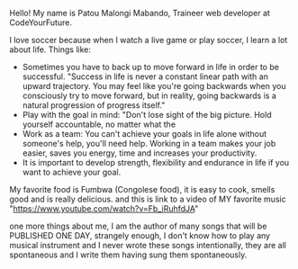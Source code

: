 Hello!
My name is Patou Malongi Mabando, Traineer web developer at CodeYourFuture.

I love soccer because when I watch a live game or play soccer, I learn a lot about life. 
Things like: 
- Sometimes you have to back up to move forward in life in order to be successful.
  "Success in life is never a constant linear path with an upward trajectory. You may feel like you're going backwards when you consciously try to move forward, but in reality, going backwards is a natural progression of progress itself."
- Play with the goal in mind:
  "Don't lose sight of the big picture. Hold yourself accountable, no matter what the 
- Work as a team:
  You can't achieve your goals in life alone without someone's help, you'll need help. Working in a team makes your job easier, saves you energy, time and increases your productivity.
- It is important to develop strength, flexibility and endurance in life if you want to achieve your goal.

My favorite food is Fumbwa (Congolese food), it is easy to cook, smells good and is really delicious.
and this is link to a video of MY favorite music
"https://www.youtube.com/watch?v=Fb_iRuhfdJA"

one more things about me, I am the author of many songs that will be PUBLISHED ONE DAY, strangely enough, I don't know how to play any musical instrument and I never wrote these songs intentionally, they are all spontaneous and I write them having sung them spontaneously.